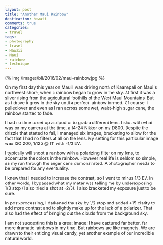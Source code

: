 ```yaml
---
layout: post
title: "Another Maui Rainbow"
destination: hawaii
comments: true
categories:
- travel
tags:
- photography
- travel
- Hawaii
- Maui
- rainbow
- technique
---
```


{% img /images/bli/2016/02/maui-rainbow.jpg %}

On my first day this year on Maui I was driving north of Kaanapali on Maui's northwest shore, when a rainbow began to grow in the sky. At first it was a sliver rising from the agricultural foothills of the West Maui Mountains. But as I drove it grew in the sky until a perfect rainbow formed. Of course, I pulled over and even as I ran across some wet, waist-high sugar cane, the rainbow started to fade. 

<!--more-->

I had no time to set up a tripod or to grab a different lens. I shot with what was on my camera at the time, a 14-24 Nikkor on my D800. Despite the drizzle that started to fall, I managed six images, bracketing to allow for the fact that I had no filters at all on the lens. My setting for this particular image was ISO 200, 1/125 @ f11 with -1/3 EV. 

I typically will shoot a rainbow with a polarizing filter on my lens, to accentuate the colors in the rainbow. However real life is seldom so simple, as my run through the sugar cane demonstrated. A photographer needs to be prepared for any eventuality. 

I knew that I needed to increase the contrast, so I went to minus 1/3 EV. In other words, I bypassed what my meter was telling me by underexposing 1/3 stop (I also tried a shot at -2/3). I also bracketed my exposure just to be sure.

In post-processing, I darkened the sky by 1/2 stop and added +15 clarity to add more contrast and to slightly make up for the lack of a polarizer. That also had the effect of bringing out the clouds from the background sky. 

I am not suggesting this is a great image; I have captured far better, far more dramatic rainbows in my time. But rainbows are like magnets. We are drawn to their enticing visual candy, yet another example of our incredible natural world. 